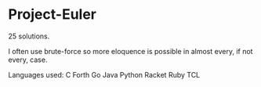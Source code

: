 # Project-Euler
25 solutions.

I often use brute-force so more eloquence is possible in almost every, if not every, case.

Languages used:
C
Forth
Go
Java
Python
Racket
Ruby
TCL
